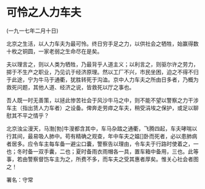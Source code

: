 # 可怜之人力车夫

 

(一九一七年二月十日)

 

北京之生活，以人力车夫为最可怜。终日穷手足之力，以供社会之牺牲，始赢得数十枚之铜圆，一家老弱之生命尽在是矣。

夫以理言之，则以人类为牺牲，乃最背乎人道主义；以利言之，则驱尔许之劳力，掷于不生产之职业，乃见讥于经济原理。然以工厂不兴，市民坐困，迫之不得不归于此途，宁为牛马于通衢，犹胜转死于沟洫。京中人力车夫之所由日多者，乃概为救死问题，其他人道、经济之说，皆救死以厅之事也。

吾人既一时无善策，以拯此惨苦社会于风沙牛马之中，则不能不望以警察之力干涉车主（指出赁人力车者）之设备。俾奔走劳瘁之车夫，稍受涓埃之保护，或足以聊慰其不平之情乎？

北京浊尘漫天，马渤[勃]牛溲都含其中，车马杂踏之通衢，飞腾四起，车夫哮喘以行其间，最易吸人肺中。苟有精确之观查，年中车夫之媪[]卧而死者，必以患肺病者居多。应令车主每车备一避尘口囊，警察告以理由，令车夫于行路时使着之，一也；冬时备一双手囊，二也；夏时备雨衣雨帽各一具，置车箱中备用，三也。此等事，若由警察督饬车主为之，所费不多，而车夫之受其惠者厚矣。惟关心社会者图之！

 

署名：守常

 

 

 

 

